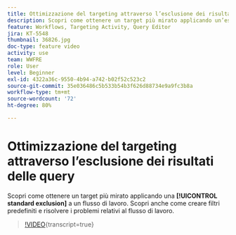 ```yaml
---
title: Ottimizzazione del targeting attraverso l’esclusione dei risultati delle query
description: Scopri come ottenere un target più mirato applicando un’esclusione standard a un flusso di lavoro. Scopri anche come creare filtri predefiniti e risolvere i problemi relativi al flusso di lavoro.
feature: Workflows, Targeting Activity, Query Editor
jira: KT-5548
thumbnail: 36826.jpg
doc-type: feature video
activity: use
team: WWFRE
role: User
level: Beginner
exl-id: 4322a36c-9550-4b94-a742-b02f52c523c2
source-git-commit: 35e036486c5b533b54b3f626d88734e9a9fc3b8a
workflow-type: tm+mt
source-wordcount: '72'
ht-degree: 80%

---
```


# Ottimizzazione del targeting attraverso l’esclusione dei risultati delle query

Scopri come ottenere un target più mirato applicando una **[!UICONTROL standard exclusion]** a un flusso di lavoro. Scopri anche come creare filtri predefiniti e risolvere i problemi relativi al flusso di lavoro.

>[!VIDEO](https://video.tv.adobe.com/v/36826?quality=12&learn=on){transcript=true}
